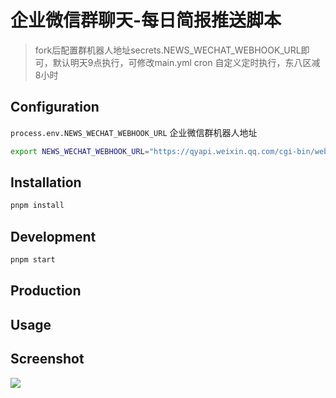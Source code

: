 # 企业微信群聊天-每日简报推送脚本

>  fork后配置群机器人地址secrets.NEWS_WECHAT_WEBHOOK_URL即可，默认明天9点执行，可修改main.yml cron 自定义定时执行，东八区减8小时

## Configuration
`process.env.NEWS_WECHAT_WEBHOOK_URL` 企业微信群机器人地址
```sh
export NEWS_WECHAT_WEBHOOK_URL="https://qyapi.weixin.qq.com/cgi-bin/webhook/send?key=examplekey'"
```

## Installation
```sh
pnpm install
```

## Development
```sh
pnpm start
```

## Production

## Usage

## Screenshot
![](https://cdn.jsdelivr.net/gh/wingsheep/FigureBed@master/img/news_bot.png)
